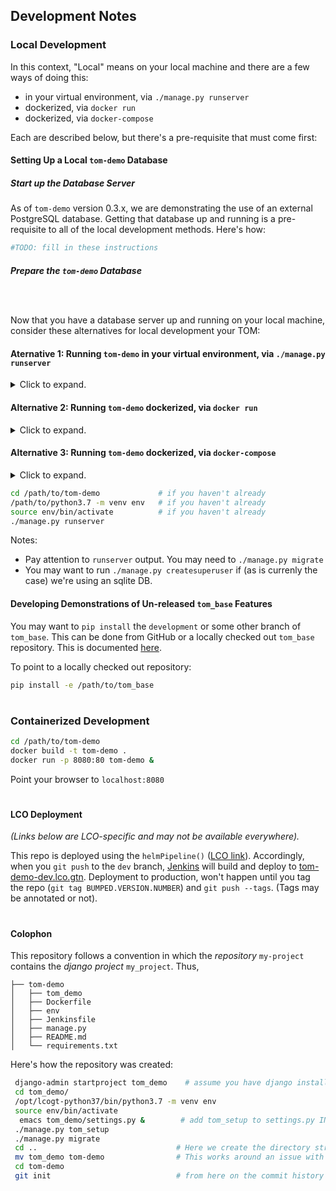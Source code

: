 ## Development Notes

### Local Development
In this context, "Local" means on your local machine and there are a few ways of doing this:
 - in your virtual environment, via `./manage.py runserver`
 - dockerized, via `docker run`
 - dockerized, via `docker-compose`

Each are described below, but there's a pre-requisite that must come first:

#### Setting Up a Local `tom-demo` Database
##### Start up the Database Server 
As of `tom-demo` version 0.3.x, we are demonstrating the use of an external PostgreSQL database.
Getting that database up and running is a pre-requisite to all of the local development methods. Here's how:
```bash
#TODO: fill in these instructions
```
##### Prepare the `tom-demo` Database
```bash
```
#
Now that you have a database server up and running on your local machine, consider these alternatives for local development your TOM:

#### Aternative 1: Running `tom-demo` in your virtual environment, via `./manage.py runserver`
<details>
<summary>Click to expand.</summary>

```bash
#TODO: fill in these instructions
```
</details>

#### Alternative 2: Running `tom-demo` dockerized, via `docker run`
<details>
<summary>Click to expand.</summary>

```bash
docker build -t tom-demo .                     # build a docker image of your current sandbox
docker run --network="host" tom-demo &
```
The switch `--network="host"` tells your TOMs docker container to use the host machines network. This
allows your TOM to look for a postgresql database at `127.0.0.1:5432` which is where you set it up above.
_NOTE: this method is not secure and should never be used outside your development environment_ 
</details>

#### Alternative 3: Running `tom-demo` dockerized, via `docker-compose`
<details>
<summary>Click to expand.</summary>

</details>

```bash
cd /path/to/tom-demo             # if you haven't already
/path/to/python3.7 -m venv env   # if you haven't already
source env/bin/activate          # if you haven't already
./manage.py runserver 
```
Notes:
* Pay attention to `runserver` output. You may need to `./manage.py migrate`
* You may want to run `./manage.py createsuperuser` if (as is currenly the case) we're using an sqlite DB.

#### Developing Demonstrations of Un-released `tom_base` Features
You may want to `pip install` the `development` or some other branch of `tom_base`.
This can be done from GitHub or a locally checked out `tom_base` repository.
This is documented [here](https://pip.pypa.io/en/stable/reference/pip_install/#vcs-support).
 
To point to a locally checked out repository:
```bash
pip install -e /path/to/tom_base
```

#
### Containerized Development
```bash
cd /path/to/tom-demo
docker build -t tom-demo .
docker run -p 8080:80 tom-demo &
```
Point your browser to `localhost:8080`



#
#### LCO Deployment
_(Links below are LCO-specific and may not be available everywhere)._

This repo is deployed using the `helmPipeline()` ([LCO link](https://github.com/LCOGT/jenkins-shared-libraries/blob/master/vars/helmPipeline.md)).
Accordingly, when you `git push` to the `dev` branch, [Jenkins](http://jenkins.lco.gtn/blue/organizations/jenkins/lcogt%2Ftom-demo/activity) will
build and deploy to [tom-demo-dev.lco.gtn](http://tom-demo-dev.lco.gtn). Deployment to production, won't happen
until you tag the repo (`git tag BUMPED.VERSION.NUMBER`) and `git push --tags`. (Tags may be annotated or not). 

#
#### Colophon
This repository follows a convention in which the _repository_ `my-project`
contains the _django project_ `my_project`. Thus,
```
├── tom-demo
│   ├── tom_demo
│   ├── Dockerfile
│   ├── env
│   ├── Jenkinsfile
│   ├── manage.py
│   ├── README.md
│   └── requirements.txt
```
Here's how the repository was created:
```bash
 django-admin startproject tom_demo    # assume you have django installed (for django-admin) 
 cd tom_demo/
 /opt/lcogt-python37/bin/python3.7 -m venv env
 source env/bin/activate
  emacs tom_demo/settings.py &        # add tom_setup to settings.py INSTALLED_APPS
 ./manage.py tom_setup
 ./manage.py migrate
 cd ..                               # Here we create the directory struture described above
 mv tom_demo tom-demo                # This works around an issue with tom_setup that 
 cd tom-demo
 git init                            # from here on the commit history tells the story
```